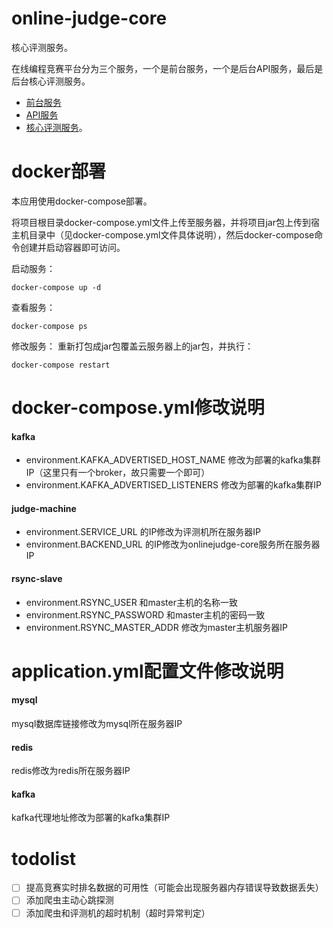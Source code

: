# online-judge-core
核心评测服务。

在线编程竞赛平台分为三个服务，一个是前台服务，一个是后台API服务，最后是后台核心评测服务。
- [前台服务](https://github.com/evanlaochen/online-judge-fe)
- [API服务](https://github.com/evanlaochen/online-judge)
- [核心评测服务](https://github.com/evanlaochen/online-judge-core)。

# docker部署
本应用使用docker-compose部署。

将项目根目录docker-compose.yml文件上传至服务器，并将项目jar包上传到宿主机目录中（见docker-compose.yml文件具体说明），然后docker-compose命令创建并启动容器即可访问。

启动服务：
```shell
docker-compose up -d
```
查看服务：
```shell
docker-compose ps
```
修改服务：
重新打包成jar包覆盖云服务器上的jar包，并执行：
```shell
docker-compose restart
```

# docker-compose.yml修改说明

#### kafka
- environment.KAFKA_ADVERTISED_HOST_NAME 修改为部署的kafka集群IP（这里只有一个broker，故只需要一个即可）
- environment.KAFKA_ADVERTISED_LISTENERS 修改为部署的kafka集群IP

#### judge-machine
- environment.SERVICE_URL 的IP修改为评测机所在服务器IP
- environment.BACKEND_URL 的IP修改为onlinejudge-core服务所在服务器IP

#### rsync-slave
- environment.RSYNC_USER 和master主机的名称一致
- environment.RSYNC_PASSWORD 和master主机的密码一致
- environment.RSYNC_MASTER_ADDR 修改为master主机服务器IP

# application.yml配置文件修改说明

#### mysql
mysql数据库链接修改为mysql所在服务器IP

#### redis
redis修改为redis所在服务器IP

#### kafka
kafka代理地址修改为部署的kafka集群IP

# todolist
-[ ] 提高竞赛实时排名数据的可用性（可能会出现服务器内存错误导致数据丢失）
-[ ] 添加爬虫主动心跳探测
-[ ] 添加爬虫和评测机的超时机制（超时异常判定）